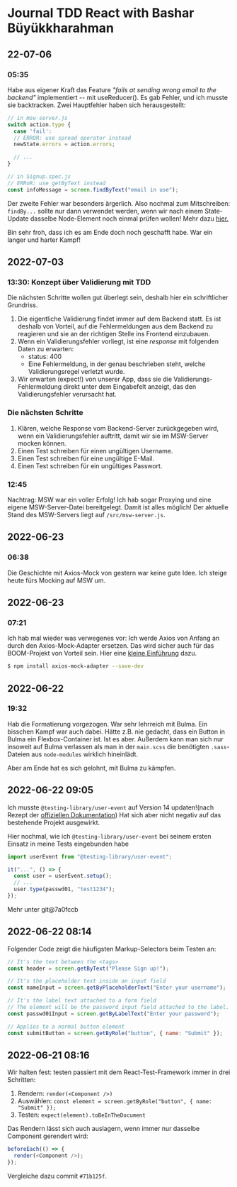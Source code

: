 # Journal TDD React with Bashar Büyükkharahman

## 22-07-06

### 05:35

Habe aus eigener Kraft das Feature _"fails at sending wrong email to the backend"_ implementiert --
mit useReducer(). Es gab Fehler, und ich musste sie backtracken. Zwei Hauptfehler haben sich
herausgestellt:

```javascript
// in msw-server.js
switch action.type {
  case 'fail':
  // ERROR: use spread operator instead
  newState.errors = action.errors;

  // ...
}

// in Signup.spec.js
// ERRoR: use getByText instead
const infoMessage = screen.findByText("email in use");
```

Der zweite Fehler war besonders ärgerlich. Also nochmal zum Mitschreiben: `findBy...` sollte nur dann verwendet werden, wenn wir nach einem State-Update dasselbe Node-Element noch einmal prüfen wollen! Mehr dazu [hier.](https://testing-library.com/docs/queries/about#types-of-queries)

Bin sehr froh, dass ich es am Ende doch noch geschafft habe. War ein langer und harter Kampf!


## 2022-07-03

### 13:30: Konzept über Validierung mit TDD

Die nächsten Schritte wollen gut überlegt sein, deshalb hier ein schriftlicher Grundriss.

1. Die eigentliche Validierung findet immer auf dem Backend statt. Es ist deshalb von Vorteil, auf die Fehlermeldungen aus dem Backend zu reagieren und sie an der richtigen Stelle ins Frontend einzubauen.
2. Wenn ein Validierungsfehler vorliegt, ist eine _response_ mit folgenden Daten zu erwarten:
   - status: 400
   - Eine Fehlermeldung, in der genau beschrieben steht, welche Validierungsregel verletzt wurde.
3. Wir erwarten (expect!) von unserer App, dass sie die Validierungs-Fehlermeldung direkt unter dem Eingabefelt anzeigt, das den Validierungsfehler verursacht hat.

### Die nächsten Schritte

1. Klären, welche Response vom Backend-Server zurückgegeben wird, wenn ein Validierungsfehler auftritt, damit wir sie im MSW-Server mocken können.
2. Einen Test schreiben für einen ungültigen Username.
3. Einen Test schreiben für eine ungültige E-Mail.
4. Einen Test schreiben für ein ungültiges Passwort.

### 12:45

Nachtrag: MSW war ein voller Erfolg! Ich hab sogar Proxying und eine eigene MSW-Server-Datei bereitgelegt. Damit ist alles möglich! Der aktuelle Stand des MSW-Servers liegt auf `/src/msw-server.js`.

## 2022-06-23

### 06:38

Die Geschichte mit Axios-Mock von gestern war keine gute Idee. Ich steige heute fürs Mocking auf MSW um.

## 2022-06-23

### 07:21

Ich hab mal wieder was verwegenes vor: Ich werde Axios von Anfang an durch den Axios-Mock-Adapter ersetzen. Das wird sicher auch für das BOOM-Projekt von Vorteil sein. Hier eine
[kleine Einführung](https://nicedoc.io/ctimmerm/axios-mock-adapter)
dazu.

```sh
$ npm install axios-mock-adapter --save-dev
```

## 2022-06-22

### 19:32

Hab die Formatierung vorgezogen. War sehr lehrreich mit Bulma. Ein bisschen Kampf war auch dabei.
Hätte z.B. nie gedacht, dass ein Button in Bulma ein Flexbox-Container ist. Ist es aber.
Außerdem kann man sich nur insoweit auf Bulma verlassen als man in der `main.scss` die benötigten
`.sass`-Dateien aus `node-modules` wirklich hineinlädt.

Aber am Ende hat es sich gelohnt, mit Bulma zu kämpfen.

## 2022-06-22 09:05

Ich musste `@testing-library/user-event` auf Version 14 updaten!(nach Rezept der
[offiziellen Dokumentation](https://testing-library.com/docs/user-event/intro))
Hat sich aber nicht
negativ auf das bestehende Projekt ausgewirkt.

Hier nochmal, wie ich `@testing-library/user-event` bei seinem ersten Einsatz in meine Tests eingebunden habe

```javascript
import userEvent from "@testing-library/user-event";

it("...", () => {
  const user = userEvent.setup();
  // ...
  user.type(passwd01, "test1234");
});
```

Mehr unter git@7a0fccb

## 2022-06-22 08:14

Folgender Code zeigt die häufigsten Markup-Selectors beim Testen an:

```javascript
// It's the text between the <tags>
const header = screen.getByText("Please Sign up!");

// It's the placeholder text inside an input field
const nameInput = screen.getByPlaceholderText("Enter your username");

// It's the label text attached to a form field
// The element will be the password input field attached to the label.
const passwd01Input = screen.getByLabelText("Enter your password");

// Applies to a normal button element
const submitButton = screen.getByRole("button", { name: "Submit" });
```

## 2022-06-21 08:16

Wir halten fest: testen passiert mit dem React-Test-Framework immer in drei Schritten:

1.  Rendern: `render(<Component />)`
2.  Auswählen: `const element = screen.getByRole("button", { name: "Submit" });`
3.  Testen: `expect(element).toBeInTheDocument`

Das Rendern lässt sich auch auslagern, wenn immer nur dasselbe Component gerendert wird:

```javascript
beforeEach(() => {
  render(<Component />);
});
```

Vergleiche dazu commit `#71b125f`.
